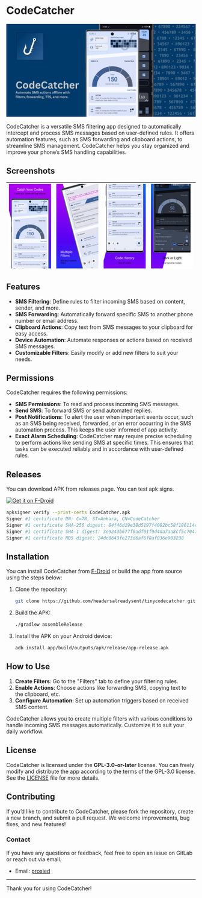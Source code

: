 # CodeCatcher
<center>
  
![App Icon](metadata/en-US/images/featureGraphic.png)

</center>

CodeCatcher is a versatile SMS filtering app designed to automatically intercept and process SMS messages based on user-defined rules. It offers automation features, such as SMS forwarding and clipboard actions, to streamline SMS management. CodeCatcher helps you stay organized and improve your phone’s SMS handling capabilities.

## Screenshots


| ![Screenshot 1](metadata/en-US/images/phoneScreenshots/1.png) | ![Screenshot 2](metadata/en-US/images/phoneScreenshots/2.png) | ![Screenshot 3](metadata/en-US/images/phoneScreenshots/3.png) | ![Screenshot 4](metadata/en-US/images/phoneScreenshots/4.png) |
|--------------------------------------------------------------|--------------------------------------------------------------|--------------------------------------------------------------|--------------------------------------------------------------|

## Features

- **SMS Filtering**: Define rules to filter incoming SMS based on content, sender, and more.
- **SMS Forwarding**: Automatically forward specific SMS to another phone number or email address.
- **Clipboard Actions**: Copy text from SMS messages to your clipboard for easy access.
- **Device Automation**: Automate responses or actions based on received SMS messages.
- **Customizable Filters**: Easily modify or add new filters to suit your needs.

## Permissions

CodeCatcher requires the following permissions:

- **SMS Permissions**: To read and process incoming SMS messages.
- **Send SMS**: To forward SMS or send automated replies.
- **Post Notifications**: To alert the user when important events occur, such as an SMS being received, forwarded, or an error occurring in the SMS automation process. This keeps the user informed of app activity.
- **Exact Alarm Scheduling**: CodeCatcher may require precise scheduling to perform actions like sending SMS at specific times. This ensures that tasks can be executed reliably and in accordance with user-defined rules.

## Releases

You can download APK from releases page. You can test apk signs.

[<img src="https://f-droid.org/badge/get-it-on.png" alt="Get it on F-Droid" height="80">](https://f-droid.org/packages/co.ec.cnsyn.codecatcher)

```bash
apksigner verify --print-certs CodeCatcher.apk 
Signer #1 certificate DN: C=TR, ST=Ankara, CN=CodeCatcher
Signer #1 certificate SHA-256 digest: 84f46d19e38d5197f4082bc58f186114efe8799d3ebe31f6e9b094d0b6195e55
Signer #1 certificate SHA-1 digest: 3e9243b677f0adf01f9d4da7aa8cf5c704793b74
Signer #1 certificate MD5 digest: 24dc0643fe273d6af6f8af036e903238

```

## Installation

You can install CodeCatcher from [F-Droid](https://f-droid.org/) or build the app from source using the steps below:

1. Clone the repository:
   ```bash
   git clone https://github.com/headersalreadysent/tinycodecatcher.git
   ```

2. Build the APK:
   ```bash
   ./gradlew assembleRelease
   ```

3. Install the APK on your Android device:
   ```bash
   adb install app/build/outputs/apk/release/app-release.apk
   ```

## How to Use

1. **Create Filters**: Go to the "Filters" tab to define your filtering rules.
2. **Enable Actions**: Choose actions like forwarding SMS, copying text to the clipboard, etc.
3. **Configure Automation**: Set up automation triggers based on received SMS content.

CodeCatcher allows you to create multiple filters with various conditions to handle incoming SMS messages automatically. Customize it to suit your daily workflow.


## License

CodeCatcher is licensed under the **GPL-3.0-or-later** license. You can freely modify and distribute the app according to the terms of the GPL-3.0 license. See the [LICENSE](LICENSE) file for more details.

## Contributing

If you’d like to contribute to CodeCatcher, please fork the repository, create a new branch, and submit a pull request. We welcome improvements, bug fixes, and new features!

### Contact

If you have any questions or feedback, feel free to open an issue on GitLab or reach out via email.

- Email: [proxied](mailto:code-catcher-translate@proxiedmail.com)

---

Thank you for using CodeCatcher!

